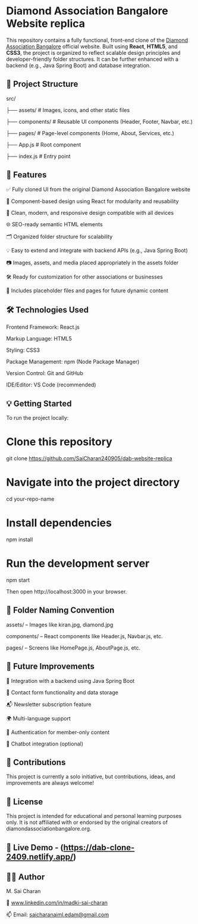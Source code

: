 # Diamond Association Bangalore Website replica #

This repository contains a fully functional, front-end clone of the [Diamond Association Bangalore](https://diamondassociationbangalore.in/) official website. Built using **React**, **HTML5**, and **CSS3**, the project is organized to reflect scalable design principles and developer-friendly folder structures. It can be further enhanced with a backend (e.g., Java Spring Boot) and database integration.

## 📁 Project Structure

src/

├── assets/         # Images, icons, and other static files

├── components/     # Reusable UI components (Header, Footer, Navbar, etc.)

├── pages/          # Page-level components (Home, About, Services, etc.)

├── App.js          # Root component

├── index.js        # Entry point


## 🚀 Features

✅ Fully cloned UI from the original Diamond Association Bangalore website

🧠 Component-based design using React for modularity and reusability

🎨 Clean, modern, and responsive design compatible with all devices

🌐 SEO-ready semantic HTML elements

🗂️ Organized folder structure for scalability

💡 Easy to extend and integrate with backend APIs (e.g., Java Spring Boot)

📷 Images, assets, and media placed appropriately in the assets folder

🛠️ Ready for customization for other associations or businesses

📄 Includes placeholder files and pages for future dynamic content

## 🛠️ Technologies Used

Frontend Framework: React.js

Markup Language: HTML5

Styling: CSS3

Package Management: npm (Node Package Manager)

Version Control: Git and GitHub

IDE/Editor: VS Code (recommended)

## 💡 Getting Started
To run the project locally:

# Clone this repository
git clone https://github.com/SaiCharan240905/dab-website-replica

# Navigate into the project directory
cd your-repo-name

# Install dependencies
npm install

# Run the development server
npm start

Then open http://localhost:3000 in your browser.

## 📌 Folder Naming Convention

assets/ – Images like kiran.jpg, diamond.jpg

components/ – React components like Header.js, Navbar.js, etc.

pages/ – Screens like HomePage.js, AboutPage.js, etc.

## 🌟 Future Improvements

🔄 Integration with a backend using Java Spring Boot

🧾 Contact form functionality and data storage

📬 Newsletter subscription feature

🌍 Multi-language support

🔐 Authentication for member-only content

💬 Chatbot integration (optional)

## 🤝 Contributions

This project is currently a solo initiative, but contributions, ideas, and improvements are always welcome!

## 📃 License

This project is intended for educational and personal learning purposes only. It is not affiliated with or endorsed by the original creators of diamondassociationbangalore.org.

## 🔗 Live Demo - (https://dab-clone-2409.netlify.app/)

## 🙋‍♂️ Author

M. Sai Charan

🔗 www.linkedin.com/in/madki-sai-charan

📫 Email: saicharanaiml.edam@gmail.com



